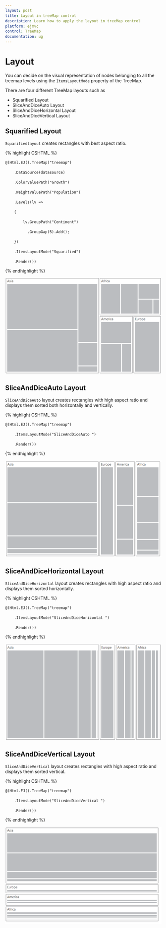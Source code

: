 ```yaml
---
layout: post
title: Layout in treeMap control
description: Learn how to apply the layout in treeMap control
platform: ejmvc
control: TreeMap
documentation: ug
---
```


# Layout

You can decide on the visual representation of nodes belonging to all the treemap levels using the `ItemsLayoutMode` property of the TreeMap.

There are four different TreeMap layouts such as

* Squarified Layout
* SliceAndDiceAuto Layout
* SliceAndDiceHorizontal Layout
* SliceAndDiceVertical Layout

## Squarified Layout

`Squarifiedlayout` creates rectangles with best aspect ratio.

{% highlight CSHTML %}

	@(Html.EJ().TreeMap("treemap")

		.DataSource(datasource)

		.ColorValuePath("Growth")

		.WeightValuePath("Population")               

		.Levels(lv =>

		{

			lv.GroupPath("Continent")

			  .GroupGap(5).Add();

		})     

		.ItemsLayoutMode("Squarified")           

		.Render())

{% endhighlight %}



![](Layout_images/Layout_img1.png)

## SliceAndDiceAuto Layout

`SliceAndDiceAuto` layout creates rectangles with high aspect ratio and displays them sorted both horizontally and vertically.

{% highlight CSHTML %}

	@(Html.EJ().TreeMap("treemap")

		.ItemsLayoutMode("SliceAndDiceAuto ")

		.Render())

{% endhighlight %}



![](Layout_images/Layout_img2.png)

## SliceAndDiceHorizontal Layout

`SliceAndDiceHorizontal` layout creates rectangles with high aspect ratio and displays them sorted horizontally.

{% highlight CSHTML %}

	@(Html.EJ().TreeMap("treemap")

		.ItemsLayoutMode("SliceAndDiceHorizontal ")

		.Render())

{% endhighlight %}



![](Layout_images/Layout_img3.png)

## SliceAndDiceVertical Layout

`SliceAndDiceVertical` layout creates rectangles with high aspect ratio and displays them sorted vertical.

{% highlight CSHTML %}

	@(Html.EJ().TreeMap("treemap")

		.ItemsLayoutMode("SliceAndDiceVertical ")

		.Render())

{% endhighlight %}



![](Layout_images/Layout_img4.png)


